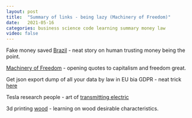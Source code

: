 ```yaml
---
layout: post
title:  "Summary of links - being lazy (Machinery of Freedom)"
date:   2021-05-16
categories: business science code learning summary money law
video: false
---
```


Fake money saved [Brazil](https://www.npr.org/sections/money/2010/10/04/130329523/how-fake-money-saved-brazil) - neat story on human trusting money being the point.

[Machinery of Freedom](http://www.daviddfriedman.com/The_Machinery_of_Freedom_.pdf) - opening quotes to capitalism and freedom great.

Get json export dump of all your data by law in EU bia GDPR - neat trick [here](https://mazzo.li/posts/gdpr-success-story.html)

Tesla research people - art of [transmitting electric](//patentimages.storage.googleapis.com/b1/33/9f/315209c5549a8c/US787412.pdf)

3d printing [wood](https://3dprintingindustry.com/news/desktop-metal-redefines-woodworking-with-new-wood-3d-printing-technology-189752/) - learning on wood desirable characteristics.